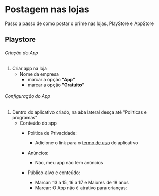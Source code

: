 # Postagem nas lojas

Passo a passo de como postar o prime nas lojas, PlayStore e AppStore

## Playstore

###### Criação do App

1. Criar app na loja
   - Nome da empresa
        - marcar a opção **"App"**
        - marcar a opção **"Gratuito"**


###### Configuração do App

1. Dentro do aplicativo criado, na aba lateral desça até "Politicas e programas"
    - Conteúdo do app
        - Política de Privacidade:
            - Adicione o link para o [termo de uso](https://termosdeuso.s3-sa-east-1.amazonaws.com/AppBarber/TermosDeUso_AppBarber.pdf) do aplicativo


        - Anúncios:
            - Não, meu app não tem anúncios





        - Público-alvo e conteúdo:
            - Marcar: 13 a 15, 16 a 17 e Maiores de 18 anos
            - Marcar: O App não é atrativo para crianças;

